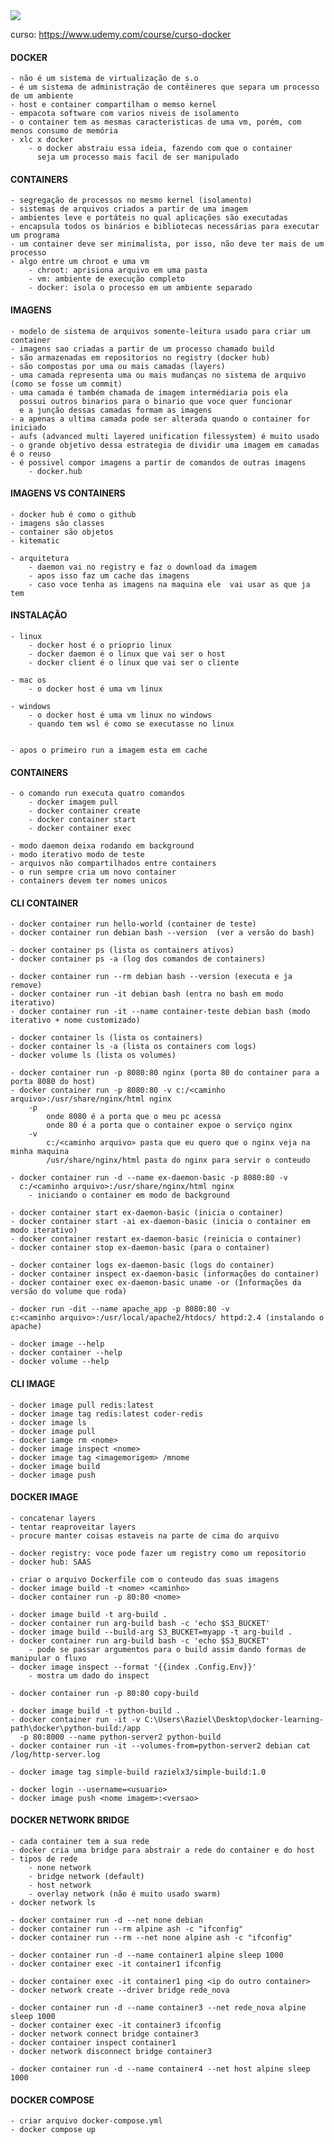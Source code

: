 
<img src="...">

curso: https://www.udemy.com/course/curso-docker

#### DOCKER
    - não é um sistema de virtualização de s.o
    - é um sistema de administração de contêineres que separa um processo de um ambiente
    - host e container compartilham o memso kernel
    - empacota software com varios niveis de isolamento
    - o container tem as mesmas caracteristicas de uma vm, porém, com menos consumo de memória
    - xlc x docker
        - o docker abstraiu essa ideia, fazendo com que o container 
          seja um processo mais facil de ser manipulado

#### CONTAINERS

    - segregação de processos no mesmo kernel (isolamento)
    - sistemas de arquivos criados a partir de uma imagem
    - ambientes leve e portáteis no qual aplicações são executadas
    - encapsula todos os binários e bibliotecas necessárias para executar um programa
    - um container deve ser minimalista, por isso, não deve ter mais de um processo
    - algo entre um chroot e uma vm
        - chroot: aprisiona arquivo em uma pasta
        - vm: ambiente de execução completo
        - docker: isola o processo em um ambiente separado

#### IMAGENS

    - modelo de sistema de arquivos somente-leitura usado para criar um container
    - imagens sao criadas a partir de um processo chamado build
    - são armazenadas em repositorios no registry (docker hub)
    - são compostas por uma ou mais camadas (layers)
    - uma camada representa uma ou mais mudanças no sistema de arquivo (como se fosse um commit)
    - uma camada é também chamada de imagem intermédiaria pois ela 
      possui outros binarios para o binario que voce quer funcionar
      e a junção dessas camadas formam as imagens
    - a apenas a ultima camada pode ser alterada quando o container for iniciado
    - aufs (advanced multi layered unification filessystem) é muito usado
    - o grande objetivo dessa estrategia de dividir uma imagem em camadas é o reuso
    - é possivel compor imagens a partir de comandos de outras imagens
        - docker.hub

#### IMAGENS VS CONTAINERS

    - docker hub é como o github
    - imagens são classes
    - container são objetos
    - kitematic

    - arquitetura
        - daemon vai no registry e faz o download da imagem
        - apos isso faz um cache das imagens
        - caso voce tenha as imagens na maquina ele  vai usar as que ja tem
            
#### INSTALAÇÃO

    - linux
        - docker host é o prioprio linux
        - docker daemon é o linux que vai ser o host
        - docker client é o linux que vai ser o cliente

    - mac os
        - o docker host é uma vm linux

    - windows
        - o docker host é uma vm linux no windows
        - quando tem wsl é como se executasse no linux


    - apos o primeiro run a imagem esta em cache

#### CONTAINERS

    - o comando run executa quatro comandos
        - docker imagem pull
        - docker container create
        - docker container start
        - docker container exec

    - modo daemon deixa rodando em background
    - modo iterativo modo de teste
    - arquivos não compartilhados entre containers
    - o run sempre cria um novo container
    - containers devem ter nomes unicos

#### CLI CONTAINER

    - docker container run hello-world (container de teste)
    - docker container run debian bash --version  (ver a versão do bash)

    - docker container ps (lista os containers ativos)
    - docker container ps -a (log dos comandos de containers)

    - docker container run --rm debian bash --version (executa e ja remove)
    - docker container run -it debian bash (entra no bash em modo iterativo)
    - docker container run -it --name container-teste debian bash (modo iterativo + nome customizado)

    - docker container ls (lista os containers)
    - docker container ls -a (lista os containers com logs)
    - docker volume ls (lista os volumes)

    - docker container run -p 8080:80 nginx (porta 80 do container para a porta 8080 do host)
    - docker container run -p 8080:80 -v c:/<caminho arquivo>:/usr/share/nginx/html nginx
        -p
            onde 8080 é a porta que o meu pc acessa
            onde 80 é a porta que o container expoe o serviço nginx
        -v
            c:/<caminho arquivo> pasta que eu quero que o nginx veja na minha maquina
            /usr/share/nginx/html pasta do nginx para servir o conteudo
    
    - docker container run -d --name ex-daemon-basic -p 8080:80 -v 
      c:/<caminho arquivo>:/usr/share/nginx/html nginx
        - iniciando o container em modo de background
    
    - docker container start ex-daemon-basic (inicia o container)
    - docker container start -ai ex-daemon-basic (inicia o container em modo iterativo)
    - docker container restart ex-daemon-basic (reinicia o container)
    - docker container stop ex-daemon-basic (para o container)

    - docker container logs ex-daemon-basic (logs do container)
    - docker container inspect ex-daemon-basic (informações do container)
    - docker container exec ex-daemon-basic uname -or (Informações da versão do volume que roda)

    - docker run -dit --name apache_app -p 8080:80 -v 
    c:<caminho arquivo>:/usr/local/apache2/htdocs/ httpd:2.4 (instalando o apache)

    - docker image --help
    - docker container --help
    - docker volume --help

#### CLI IMAGE

    - docker image pull redis:latest
    - docker image tag redis:latest coder-redis
    - docker image ls
    - docker image pull
    - docker iamge rm <nome>
    - docker image inspect <nome>
    - docker image tag <imagemorigem> /mnome
    - docker image build
    - docker image push

#### DOCKER IMAGE

    - concatenar layers
    - tentar reaproveitar layers
    - procure manter coisas estaveis na parte de cima do arquivo

    - docker registry: voce pode fazer um registry como um repositorio
    - docker hub: SAAS

    - criar o arquivo Dockerfile com o conteudo das suas imagens
    - docker image build -t <nome> <caminho>
    - docker container run -p 80:80 <nome>

    - docker image build -t arg-build .
    - docker container run arg-build bash -c 'echo $S3_BUCKET'
    - docker image build --build-arg S3_BUCKET=myapp -t arg-build .
    - docker container run arg-build bash -c 'echo $S3_BUCKET'
        - pode se passar argumentos para o build assim dando formas de manipular o fluxo
    - docker image inspect --format '{{index .Config.Env}}'
        - mostra um dado do inspect

    - docker container run -p 80:80 copy-build

    - docker image build -t python-build .
    - docker container run -it -v C:\Users\Raziel\Desktop\docker-learning-path\docker\python-build:/app 
      -p 80:8000 --name python-server2 python-build
    - docker container run -it --volumes-from=python-server2 debian cat /log/http-server.log

    - docker image tag simple-build razielx3/simple-build:1.0

    - docker login --username=<usuario>
    - docker image push <nome imagem>:<versao>

#### DOCKER NETWORK BRIDGE

    - cada container tem a sua rede
    - docker cria uma bridge para abstrair a rede do container e do host
    - tipos de rede
        - none network
        - bridge network (default)
        - host network
        - overlay network (não é muito usado swarm)
    - docker network ls

    - docker container run -d --net none debian
    - docker container run --rm alpine ash -c "ifconfig"
    - docker container run --rm --net none alpine ash -c "ifconfig"

    - docker container run -d --name container1 alpine sleep 1000
    - docker container exec -it container1 ifconfig

    - docker container exec -it container1 ping <ip do outro container>
    - docker network create --driver bridge rede_nova

    - docker container run -d --name container3 --net rede_nova alpine sleep 1000
    - docker container exec -it container3 ifconfig
    - docker network connect bridge container3
    - docker container inspect container1
    - docker network disconnect bridge container3

    - docker container run -d --name container4 --net host alpine sleep 1000

#### DOCKER COMPOSE

    - criar arquivo docker-compose.yml
    - docker compose up